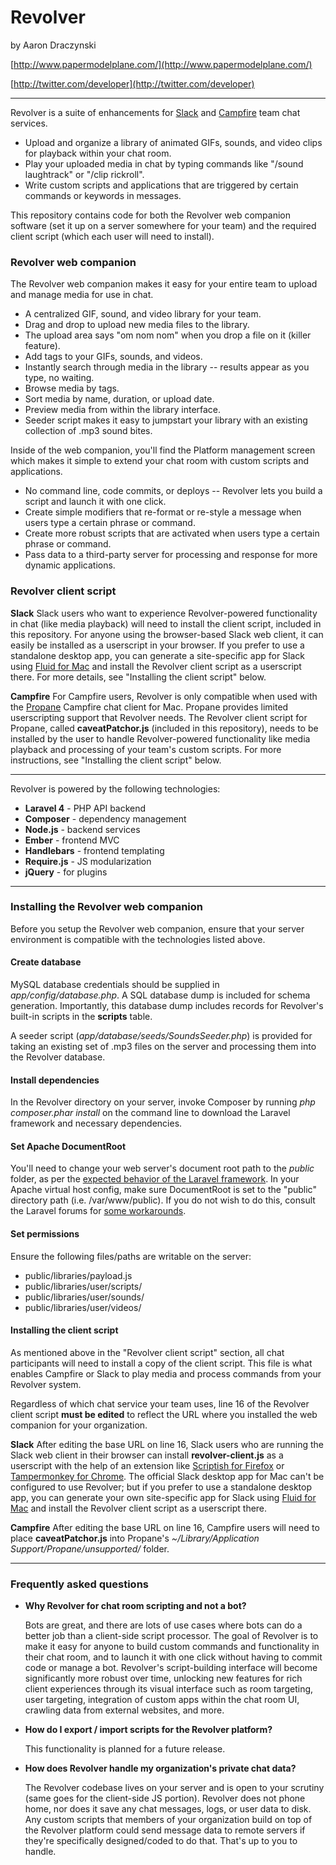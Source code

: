 Revolver
========
by Aaron Draczynski

[http://www.papermodelplane.com/](http://www.papermodelplane.com/)

[http://twitter.com/developer](http://twitter.com/developer)

---

Revolver is a suite of enhancements for [Slack](http://slack.com) and [Campfire](http://campfirenow.com) team chat services.

* Upload and organize a library of animated GIFs, sounds, and video clips for playback within your chat room.
* Play your uploaded media in chat by typing commands like "/sound laughtrack" or "/clip rickroll".
* Write custom scripts and applications that are triggered by certain commands or keywords in messages.

This repository contains code for both the Revolver web companion software (set it up on a server somewhere for your team) and the required client script (which each user will need to install).

### Revolver web companion
The Revolver web companion makes it easy for your entire team to upload and manage media for use in chat.

* A centralized GIF, sound, and video library for your team.
* Drag and drop to upload new media files to the library.
* The upload area says "om nom nom" when you drop a file on it (killer feature).
* Add tags to your GIFs, sounds, and videos.
* Instantly search through media in the library -- results appear as you type, no waiting.
* Browse media by tags.
* Sort media by name, duration, or upload date.
* Preview media from within the library interface.
* Seeder script makes it easy to jumpstart your library with an existing collection of .mp3 sound bites.

Inside of the web companion, you'll find the Platform management screen which makes it simple to extend your chat room with custom scripts and applications.

* No command line, code commits, or deploys -- Revolver lets you build a script and launch it with one click.
* Create simple modifiers that re-format or re-style a message when users type a certain phrase or command.
* Create more robust scripts that are activated when users type a certain phrase or command.
* Pass data to a third-party server for processing and response for more dynamic applications.

### Revolver client script

**Slack**
Slack users who want to experience Revolver-powered functionality in chat (like media playback) will need to install the client script, included in this repository. For anyone using the browser-based Slack web client, it can easily be installed as a userscript in your browser. If you prefer to use a standalone desktop app, you can generate a site-specific app for Slack using [Fluid for Mac](http://fluidapp.com/) and install the Revolver client script as a userscript there. For more details, see "Installing the client script" below.

**Campfire**
For Campfire users, Revolver is only compatible when used with the [Propane](http://propaneapp.com/) Campfire chat client for Mac. Propane provides limited userscripting support that Revolver needs. The Revolver client script for Propane, called **caveatPatchor.js** (included in this repository), needs to be installed by the user to handle Revolver-powered functionality like media playback and processing of your team's custom scripts. For more instructions, see "Installing the client script" below.

---

Revolver is powered by the following technologies:

* **Laravel 4** - PHP API backend
* **Composer** - dependency management
* **Node.js** - backend services
* **Ember** - frontend MVC
* **Handlebars** - frontend templating
* **Require.js** - JS modularization
* **jQuery** - for plugins

---

### Installing the Revolver web companion
Before you setup the Revolver web companion, ensure that your server environment is compatible with the technologies listed above.

#### Create database
MySQL database credentials should be supplied in _app/config/database.php_. A SQL database dump is included for schema generation. Importantly, this database dump includes records for Revolver's built-in scripts in the **scripts** table.

A seeder script (_app/database/seeds/SoundsSeeder.php_) is provided for taking an existing set of .mp3 files on the server and processing them into the Revolver database.

#### Install dependencies
In the Revolver directory on your server, invoke Composer by running _php composer.phar install_ on the command line to download the Laravel framework and necessary dependencies.

#### Set Apache DocumentRoot
You'll need to change your web server's document root path to the _public_ folder, as per the [expected behavior of the Laravel framework](http://laravel.com/docs/installation#configuration). In your Apache virtual host config, make sure DocumentRoot is set to the "public" directory path (i.e. /var/www/public). If you do not wish to do this, consult the Laravel forums for [some workarounds](http://forums.laravel.io/viewtopic.php?pid=48975).

#### Set permissions
Ensure the following files/paths are writable on the server:

* public/libraries/payload.js
* public/libraries/user/scripts/
* public/libraries/user/sounds/
* public/libraries/user/videos/

#### Installing the client script
As mentioned above in the "Revolver client script" section, all chat participants will need to install a copy of the client script. This file is what enables Campfire or Slack to play media and process commands from your Revolver system.

Regardless of which chat service your team uses, line 16 of the Revolver client script **must be edited** to reflect the URL where you installed the web companion for your organization. 

**Slack**
After editing the base URL on line 16, Slack users who are running the Slack web client in their browser can install **revolver-client.js** as a userscript with the help of an extension like [Scriptish for Firefox](https://addons.mozilla.org/en-US/firefox/addon/scriptish/) or [Tampermonkey for Chrome](https://chrome.google.com/webstore/detail/tampermonkey/dhdgffkkebhmkfjojejmpbldmpobfkfo?hl=en). The official Slack desktop app for Mac can't be configured to use Revolver; but if you prefer to use a standalone desktop app, you can generate your own site-specific app for Slack using [Fluid for Mac](http://fluidapp.com/) and install the Revolver client script as a userscript there.

**Campfire**
After editing the base URL on line 16, Campfire users will need to place **caveatPatchor.js** into Propane's _~/Library/Application Support/Propane/unsupported/_ folder.

---

### Frequently asked questions

* **Why Revolver for chat room scripting and not a bot?**

  Bots are great, and there are lots of use cases where bots can do a better job than a client-side script processor. The goal of Revolver is to make it easy for anyone to build custom commands and functionality in their chat room, and to launch it with one click without having to commit code or manage a bot. Revolver's script-building interface will become significantly more robust over time, unlocking new features for rich client experiences through its visual interface such as room targeting, user targeting, integration of custom apps within the chat room UI, crawling data from external websites, and more.

* **How do I export / import scripts for the Revolver platform?**

  This functionality is planned for a future release.

* **How does Revolver handle my organization's private chat data?**

  The Revolver codebase lives on your server and is open to your scrutiny (same goes for the client-side JS portion). Revolver does not phone home, nor does it save any chat messages, logs, or user data to disk. Any custom scripts that members of your organization build on top of the Revolver platform could send message data to remote servers if they're specifically designed/coded to do that. That's up to you to handle.
